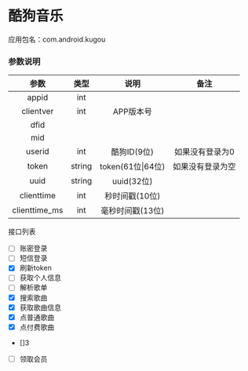 # 酷狗音乐
应用包名：com.android.kugou

### 参数说明

| 参数 | 类型 | 说明 | 备注 |
| :---: | :---: | :---: | :---: |
| appid | int |
| clientver | int | APP版本号 |
| dfid |
| mid |
| userid | int | 酷狗ID(9位) | 如果没有登录为0 |
| token | string | token(61位\|64位) | 如果没有登录为空 |
| uuid | string | uuid(32位) |
| clienttime | int | 秒时间戳(10位) |
| clienttime_ms | int | 毫秒时间戳(13位) |

<summary>接口列表</summary>

- [ ] 账密登录
- [ ] 短信登录
- [x] 刷新token
- [ ] 获取个人信息
- [ ] 解析歌单
- [x] 搜索歌曲
- [x] 获取歌曲信息
- [x] 点普通歌曲
- [x] 点付费歌曲
- []3
- [ ] 领取会员